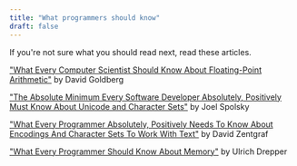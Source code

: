 ```yaml
---
title: "What programmers should know"
draft: false
---
```


If you're not sure what you should read next, read these articles.

["What Every Computer Scientist Should Know About Floating-Point Arithmetic"](https://docs.oracle.com/cd/E19957-01/806-3568/ncg_goldberg.html) by David Goldberg

["The Absolute Minimum Every Software Developer Absolutely, Positively Must Know About Unicode and Character Sets"](https://www.joelonsoftware.com/2003/10/08/the-absolute-minimum-every-software-developer-absolutely-positively-must-know-about-unicode-and-character-sets-no-excuses/) by Joel Spolsky

["What Every Programmer Absolutely, Positively Needs To Know About Encodings And Character Sets To Work With Text"](https://kunststube.net/encoding/) by David Zentgraf

["What Every Programmer Should Know About Memory"](https://people.freebsd.org/~lstewart/articles/cpumemory.pdf) by Ulrich Drepper

